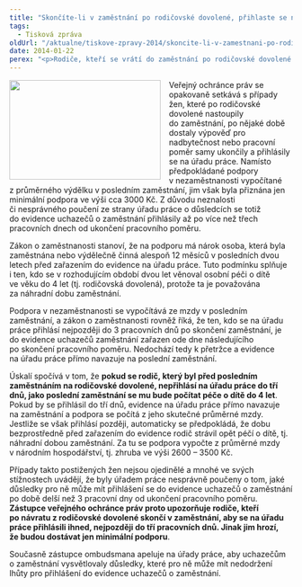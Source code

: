 ```yaml
---
title: "Skončíte-li v zaměstnání po rodičovské dovolené, přihlaste se na úřadu práce do 3 dnů"
tags:
  - Tisková zpráva
oldUrl: "/aktualne/tiskove-zpravy-2014/skoncite-li-v-zamestnani-po-rodicovske-dovolene-prihlaste-se-na-uradu-prace-do-3-dnu"
date: 2014-01-22
perex: "<p>Rodiče, kteří se vrátí do zaměstnání po rodičovské dovolené a jejich pracovní poměr následně skončí, by si měli dát pozor, aby se na úřadu práce přihlásili nejpozději do tří pracovních dnů. Pokud se totiž do evidence úřadu práce přihlásí později, bude jim přiznána jen minimální podpora v nezaměstnanosti. </p>"
---
```


<!-- imported from the old website -->

<p><img src="https://www.ochrance.cz/uploads/RTEmagicC_women-work.jpg.jpg" style="FLOAT: left; PADDING-RIGHT: 15px" height="177" width="269" alt="" />Veřejný ochránce práv se opakovaně setkává s případy žen, které po rodičovské dovolené nastoupily do zaměstnání, po nějaké době dostaly výpověď pro nadbytečnost nebo pracovní poměr samy ukončily a přihlásily se na úřadu práce. Namísto předpokládané podpory v nezaměstnanosti vypočítané z průměrného výdělku v posledním zaměstnání, jim však byla přiznána jen minimální podpora ve výši cca 3000 Kč. Z důvodu neznalosti či nesprávného poučení ze strany úřadu práce o důsledcích se totiž do evidence uchazečů o zaměstnání přihlásily až po více než třech pracovních dnech od ukončení pracovního poměru.</p><p>Zákon o zaměstnanosti stanoví, že na podporu má nárok osoba, která byla zaměstnána nebo výdělečně činná alespoň 12 měsíců v posledních dvou letech před zařazením do evidence na úřadu práce. Tuto podmínku splňuje i ten, kdo se v rozhodujícím období dvou let věnoval osobní péči o dítě ve věku do 4 let (tj. rodičovská dovolená), protože ta je považována za náhradní dobu zaměstnání. </p><p>Podpora v nezaměstnanosti se vypočítává ze mzdy v posledním zaměstnání, a zákon o zaměstnanosti rovněž říká, že ten, kdo se na úřadu práce přihlásí nejpozději do 3 pracovních dnů po skončení zaměstnání, je do evidence uchazečů zaměstnání zařazen ode dne následujícího po skončení pracovního poměru. Nedochází tedy k přetržce a evidence na úřadu práce přímo navazuje na poslední zaměstnání. </p><p>Úskalí spočívá v tom, že <strong>pokud se rodič, který byl před posledním zaměstnáním na rodičovské dovolené, nepřihlásí na úřadu práce do tří dnů, jako poslední zaměstnání se mu bude počítat péče o dítě do 4 let</strong>. Pokud by se přihlásil do tří dnů, evidence na úřadu práce přímo navazuje na zaměstnání a podpora se počítá z jeho skutečné průměrné mzdy. Jestliže se však přihlásí později, automaticky se předpokládá, že dobu bezprostředně před zařazením do evidence rodič strávil opět péčí o dítě, tj. náhradní dobou zaměstnání. Za tu se podpora vypočte z průměrné mzdy v národním hospodářství, tj. zhruba ve výši 2600 – 3500 Kč.</p><p>Případy takto postižených žen nejsou ojedinělé a mnohé ve svých stížnostech uvádějí, že byly úřadem práce nesprávně poučeny o tom, jaké důsledky pro ně může mít přihlášení se do evidence uchazečů o zaměstnání po době delší než 3 pracovní dny od ukončení pracovního poměru. <strong>Zástupce veřejného ochránce práv proto upozorňuje rodiče, kteří po návratu z rodičovské dovolené skončí v zaměstnání, aby se na úřadu práce přihlásili ihned, nejpozději do tří pracovních dnů. Jinak jim hrozí, že budou dostávat jen minimální podporu</strong>. </p>Současně zástupce ombudsmana apeluje na úřady práce, aby uchazečům o zaměstnání vysvětlovaly důsledky, které pro ně může mít nedodržení lhůty pro přihlášení do evidence uchazečů o zaměstnání.
